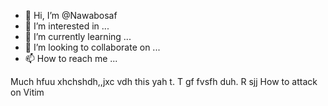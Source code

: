 - 👋 Hi, I’m @Nawabosaf
- 👀 I’m interested in ...
- 🌱 I’m currently learning ...
- 💞️ I’m looking to collaborate on ...
- 📫 How to reach me ...

<!---
Nawabosaf/Nawabosaf is a ✨ special ✨ repository because its `README.md` (this file) appears on your GitHub profile.
You can click the Preview link to take a look at your changes.
--->
Much hfuu xhchshdh,,jxc vdh this yah t. T gf fvsfh duh.  R sjj How to attack on Vitim
